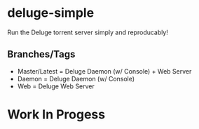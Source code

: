 # deluge-simple
Run the Deluge torrent server simply and reproducably!

## Branches/Tags
- Master/Latest = Deluge Daemon (w/ Console) + Web Server
- Daemon = Deluge Daemon (w/ Console)
- Web = Deluge Web Server

# Work In Progess
